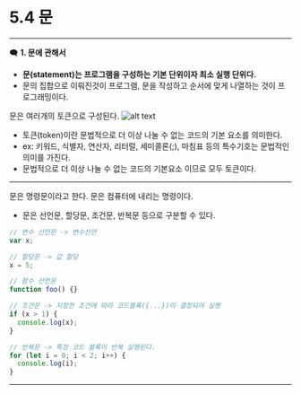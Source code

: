 # 5.4 문

---

🗨️ **1. 문에 관해서**

- **문(statement)는 프로그램을 구성하는 기본 단위이자 최소 실행 단위다.**
- 문의 집합으로 이뤄진것이 프로그램, 문을 작성하고 순서에 맞게 나열하는 것이 프로그래밍이다.

문은 여러개의 토큰으로 구성된다.
![alt text](image-5.png)

- 토큰(token)이란 문법적으로 더 이상 나눌 수 없는 코드의 기본 요소를 의미한다.
- ex: 키워드, 식별자, 연산자, 리터럴, 세미콜론(;), 마침표 등의 특수기호는 문법적인 의미를 가진다.
- 문법적으로 더 이상 나눌 수 없는 코드의 기본요소 이므로 모두 토큰이다.

---

문은 명령문이라고 한다. 문은 컴퓨터에 내리는 명령이다.

- 문은 선언문, 할당문, 조건문, 반복문 등으로 구분할 수 있다.

```js
// 변수 선언문 -> 변수선언
var x;

// 할당문 -> 값 할당
x = 5;

// 함수 선언문
function foo() {}

// 조건문 -> 지정한 조건에 따라 코드블록({...})이 결정되어 실행
if (x > 1) {
  console.log(x);
}

// 반복문 -> 특정 코드 블록이 반복 실행된다.
for (let i = 0; i < 2; i++) {
  console.log(i);
}
```

---

